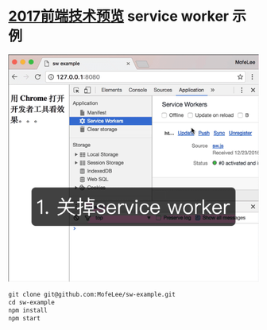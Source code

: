 # [2017前端技术预览](https://segmentfault.com/a/1190000007894752) service worker 示例

![service worker](https://github.com/MofeLee/sw-example/blob/master/video.gif)

```
git clone git@github.com:MofeLee/sw-example.git
cd sw-example
npm install
npm start
```
